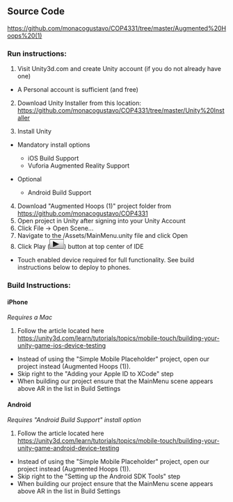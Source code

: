 ## Source Code

https://github.com/monacogustavo/COP4331/tree/master/Augmented%20Hoops%20(1)

### Run instructions:

1. Visit Unity3d.com and create Unity account (if you do not already have one)

- A Personal account is sufficient (and free)

2. Download Unity Installer from this location: https://github.com/monacogustavo/COP4331/tree/master/Unity%20Installer

3. Install Unity

- Mandatory install options

  - iOS Build Support
  - Vuforia Augmented Reality Support

- Optional
  - Android Build Support

4. Download "Augmented Hoops (1)" project folder from https://github.com/monacogustavo/COP4331
5. Open project in Unity after signing into your Unity Account
6. Click File -> Open Scene...
7. Navigate to the /Assets/MainMenu.unity file and click Open
8. Click Play (![Play Button](/Sprint_1/images/PlayButton.png 'Play Button')) button at top center of IDE

- Touch enabled device required for full functionality. See build instructions below to deploy to phones.

### Build Instructions:

#### iPhone

_Requires a Mac_

1. Follow the article located here https://unity3d.com/learn/tutorials/topics/mobile-touch/building-your-unity-game-ios-device-testing

- Instead of using the "Simple Mobile Placeholder" project, open our project instead (Augmented Hoops (1)).
- Skip right to the "Adding your Apple ID to XCode" step
- When building our project ensure that the MainMenu scene appears above AR in the list in Build Settings

#### Android

_Requires "Android Build Support" install option_

1. Follow the article located here https://unity3d.com/learn/tutorials/topics/mobile-touch/building-your-unity-game-android-device-testing

- Instead of using the "Simple Mobile Placeholder" project, open our project instead (Augmented Hoops (1)).
- Skip right to the "Setting up the Android SDK Tools" step
- When building our project ensure that the MainMenu scene appears above AR in the list in Build Settings
